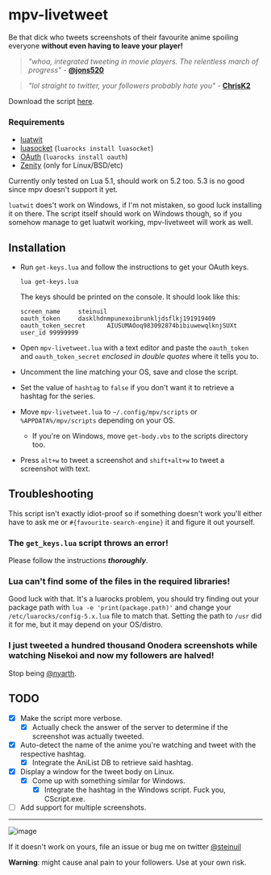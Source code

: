 mpv-livetweet
=============
Be that dick who tweets screenshots of their favourite anime spoiling everyone **without even having to leave your player!**

> *"whoa, integrated tweeting in movie players. The relentless march of progress"* - **[@jons520](https://twitter.com/jons520/status/611668022902697984)**

> *"lol straight to twitter, your followers probably hate you"* - **[ChrisK2](https://github.com/ChrisK2)**

Download the script [here](https://github.com/steinuil/mpv-livetweet/archive/text.zip).

### Requirements
  * [luatwit](https://github.com/darkstalker/LuaTwit)
  * [luasocket](http://w3.impa.br/~diego/software/luasocket/) (`luarocks install luasocket`)
  * [OAuth](https://github.com/ignacio/LuaOAuth) (`luarocks install oauth`)
  * [Zenity](https://wiki.gnome.org/Projects/Zenity) (only for Linux/BSD/etc)

Currently only tested on Lua 5.1, should work on 5.2 too. 5.3 is no good since mpv doesn't support it yet.

`luatwit` does't work on Windows, if I'm not mistaken, so good luck installing it on there. The script itself should work on Windows though, so if you somehow manage to get luatwit working, mpv-livetweet will work as well.

Installation
------------
  * Run `get-keys.lua` and follow the instructions to get your OAuth keys.

	```
	lua get-keys.lua
	```
	The keys should be printed on the console. It should look like this:

	```
	screen_name     steinuil
	oauth_token     dasklhdnmpunexoibrunkljdsflkj191919409
	oauth_token_secret      AIUSUMAOoq983092874bibiuwewqlknjSUXt
	user_id 99999999
	```
  * Open `mpv-livetweet.lua` with a text editor and paste the `oauth_token` and `oauth_token_secret` *enclosed in double quotes* where it tells you to.
  * Uncomment the line matching your OS, save and close the script.
  * Set the value of `hashtag` to `false` if you don't want it to retrieve a hashtag for the series.
  * Move `mpv-livetweet.lua` to `~/.config/mpv/scripts` or `%APPDATA%/mpv/scripts` depending on your OS.
    * If you're on Windows, move `get-body.vbs` to the scripts directory too.
  * Press `alt+w` to tweet a screenshot and `shift+alt+w` to tweet a screenshot with text.

Troubleshooting
---------------
This script isn't exactly idiot-proof so if something doesn't work you'll either have to ask me or `#{favourite-search-engine}` it and figure it out yourself.

### The `get_keys.lua` script throws an error!
Please follow the instructions ***thoroughly***.

### Lua can't find some of the files in the required libraries!
Good luck with that. It's a luarocks problem, you should try finding out your package path with `lua -e 'print(package.path)'` and change your `/etc/luarocks/config-5.x.lua` file to match that. Setting the path to `/usr` did it for me, but it may depend on your OS/distro.

### I just tweeted a hundred thousand Onodera screenshots while watching Nisekoi and now my followers are halved!
Stop being [@nyarth](http://twitter.com/nyarth).

TODO
----
  - [X] Make the script more verbose.
    - [X] Actually check the answer of the server to determine if the screenshot was actually tweeted.
  - [X] Auto-detect the name of the anime you're watching and tweet with the respective hashtag.
    - [X] Integrate the AniList DB to retrieve said hashtag.
  - [X] Display a window for the tweet body on Linux.
    - [X] Come up with something similar for Windows.
	  - [X] Integrate the hashtag in the Windows script. Fuck you, CScript.exe.
  - [ ] Add support for multiple screenshots.

----
![image](http://blog.codinghorror.com/content/images/uploads/2007/03/6a0120a85dcdae970b0128776ff992970c-pi.png)

If it doesn't work on yours, file an issue or bug me on twitter [@steinuil](https://twitter.com/steinuil)

**Warning**: might cause anal pain to your followers. Use at your own risk.

